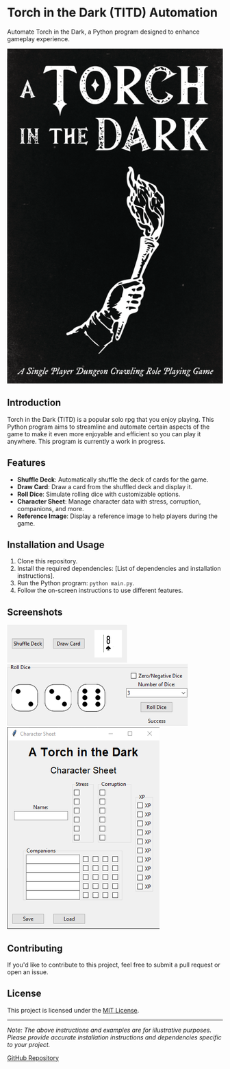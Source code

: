 # Torch in the Dark (TITD) Automation
Automate Torch in the Dark, a Python program designed to enhance gameplay experience.

![Screenshot of the TITD Application](./images/TITDImage.png)

## Introduction
Torch in the Dark (TITD) is a popular solo rpg that you enjoy playing. This Python program aims to streamline and automate certain aspects of the game to make it even more enjoyable and efficient so you can play it anywhere.  This program is currently a work in progress.  

## Features
- **Shuffle Deck**: Automatically shuffle the deck of cards for the game.
- **Draw Card**: Draw a card from the shuffled deck and display it.
- **Roll Dice**: Simulate rolling dice with customizable options.
- **Character Sheet**: Manage character data with stress, corruption, companions, and more.
- **Reference Image**: Display a reference image to help players during the game.

## Installation and Usage
1. Clone this repository.
2. Install the required dependencies: [List of dependencies and installation instructions].
3. Run the Python program: `python main.py`.
4. Follow the on-screen instructions to use different features.

## Screenshots
![Drawn Card Example](./images/DrawnCard.png)
![Roll Dice Example](./images/RollDice.png)
![Character Sheet Example](./images/CharacterSheet.png)

## Contributing
If you'd like to contribute to this project, feel free to submit a pull request or open an issue.

## License
This project is licensed under the [MIT License](./LICENSE).

---

*Note: The above instructions and examples are for illustrative purposes. Please provide accurate installation instructions and dependencies specific to your project.*

[GitHub Repository](https://github.com/Majician13/TITD)
